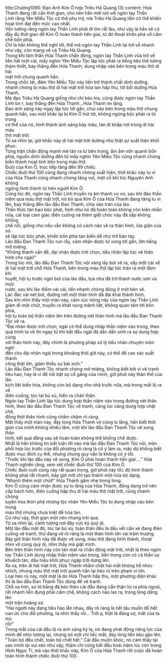 title:Chương1065: Đạo Anh Kim Ô hợp Triêu Hà Quang (3)
content:
Hứa Thanh đang rất cần thời gian, cho nên hắn mới nói với ngón tay Thần<br>Linh rằng Yên Miểu Tộc có thể phụ trợ, mà Triêu Hà Quang liền có thể khiến<br>hoạt tính đạt đến mức cao nhất.<br>Vốn tưởng rằng ngón tay Thần Linh phải đi tìm rất lâu, như vậy là hắn sẽ có<br>đầy đủ thời gian để Kim Ô hoàn thành tiến giai, từ đó thoát khốn phá vỡ cấm<br>chế bốn phía.<br>Chỉ là hắn không thể nghĩ tới, thế mà ngón tay Thần Linh lại trở về nhanh<br>như vậy, còn mang về cả Triêu Hà Quang.<br>Trong khi tâm thần Hứa Thanh chấn động, ngón tay Thần Linh vừa trở về<br>liền hất một cái, mấy nghìn Yên Miểu Tộc lập tức phát ra tiếng kêu thê lương<br>thảm thiết, bay thẳng đến Hứa Thanh, dung nhập vào bên trong máu thịt di hài<br>mặt trời chung quanh hắn.<br>Trong chốc lát, đám Yên Miểu Tộc này liền trở thành chất dinh dưỡng,<br>nhanh chóng bị máu thịt di hài mặt trời hòa tan hấp thu, tới bồi dưỡng Hứa<br>Thanh.<br>Mà đạo Triêu Hà Quang giống như chí bảo kia, cũng được ngón tay Thần<br>Linh b*n r*, bay thẳng đến Hứa Thanh...Hứa Thanh im lặng.<br>Đạo ánh sáng này ngay lập tức tới gần, chui vào bên trong máu thịt chung<br>quanh hắn, sau một khắc lại bị Kim Ô hút tới, không ngừng bộc phát ra từ trong<br>cơ thể của nó, hình thành ánh sáng bảy màu, tản đi khắp nơi trong di hài máu<br>thịt mặt trời.<br>Từ xa nhìn lại, giờ khắc này di hài mặt trời dường như thật sự xuất hiện khôi<br>phục.<br>Từng trận chấn động mạnh mẽ tản ra từ bên trong, ầm ầm vờn quanh bốn<br>phía, nguồn dinh dưỡng đến từ mấy nghìn Yên Miểu Tộc cũng nhanh chóng<br>biến thành hoạt tính bên trong máu thịt.<br>Đuôi của Kim Ô, trực tiếp tăng đến 99 chiếc.<br>Chiếc đuôi thứ 100 cũng đang nhanh chóng xuất hiện, thời khắc này tu vi<br>của Hứa Thanh cũng nhanh chóng tăng vọt, một cỗ khí tức Nguyên Anh không<br>ngừng hình thành từ trên người Kim Ô.<br>Cùng lúc đó, ngón tay Thần Linh truyền ra âm thanh vù vù, sau khi đảo thần<br>niệm qua máu thịt mặt trời, nó bỏ qua Kim Ô của Hứa Thanh đang tăng tu vi<br>lên, bay thẳng đến lão đầu Đan Thanh, chỉa vào trán của lão.<br>Thần thức tàn bạo bộc phát, hình như nó đã hoàn toàn không còn kiên nhẫn<br>nữa, cái loại cảm giác điên cuồng và thèm giết chóc này đã sắp không khống<br>chế nổi, giống như nếu vẫn không có cách nào vẽ ra thân hình, lửa giận của nó<br>sẽ lập tức bộc phát, khiến bốn phía tan biến dễ như trở bàn tay.<br>Lão đầu Đan Thanh Tộc run rẩy, cảm nhận được tử vong tới gần, lớn tiếng<br>mở miệng.<br>"Không thành vấn đề, đại nhân được trời chọn, tiểu nhân lập tức vẽ thân<br>hình cho ngài!"<br>Trong lúc nói, lão đầu Đan Thanh Tộc vội vàng lấy bút vẽ ra, vẩy một cái về<br>di hài mặt trời chỗ Hứa Thanh, bên trong máu thịt lập tức tràn ra một đám khí<br>huyết, hội tụ trước ngòi bút của lão đầu, tựa như đã trở thành nước sơn và mực<br>nước, sau khi lão điểm vài cái, liền nhanh chóng đứng ở một bên vẽ.<br>Lác đác vài nét bút, đường nét một thân hình đã đại khái thành hình.<br>Sau khi nhìn thấy một màn này, cảm xúc nóng nảy của ngón tay Thần Linh<br>giảm đi một chút, truyền ra khát vọng mãnh liệt, không quan tâm tới bốn phía,<br>hội tụ toàn bộ thần niệm lên trên đường nét thân hình mà lão đầu Đan Thanh<br>Tộc vẽ ra.<br>"Đại nhân được trời chọn, ngài có thể dung nhập thần niệm vào trong, theo<br>quá trình ta vẽ thì ngay từ khi bắt đầu ngài đã dần dần sinh ra sự dung hợp cùng<br>với thân hình này, đây chính là phương pháp xử lý tiểu nhân chuyên môn nghĩ<br>đến cho đại nhân ngài trong khoảng thời giờ này, có thể đề cao xác suất thành<br>công thật lớn, giảm thiểu sự bài xích."<br>Lão đầu Đan Thanh Tộc nhanh chóng mở miệng, không biết bởi vì vẽ tranh<br>tiêu hao, hay là vì để nổi bật sự cố gắng của mình, giờ phút này thân thể của lão<br>kịch liệt biến hóa, không còn bộ dạng nho nhã trước nữa, mà trong mắt lộ ra vẻ<br>điên cuồng, tóc tai bù xù, hiển ra chân thân.<br>Ngón tay Thần Linh lập tức dung hợp thần niệm vào trong đường nét thân<br>hình, theo lão đầu Đan Thanh Tộc vẽ tranh, càng lúc càng dung hợp chặt chẽ,<br>đồng thời thân hình cũng chầm chậm rõ ràng.<br>Mắt thấy một màn này, đáy lòng Hứa Thanh vô cùng lo lắng, hắn biết thời<br>gian của mình không nhiều lắm, một khi lão đầu Đan Thanh Tộc vẽ xong thân<br>hình, kết quả đằng sau sẽ hoàn toàn không thể khống chế được.<br>Nhất là hắn không tin bất luận lời nào mà lão đầu Đan Thanh Tộc nói, màn<br>phối hợp lúc trước của đối phương rõ ràng là cố ý làm ra, mặc dù không biết<br>được mục đích cụ thể, nhưng chung quy vẫn là không có ý tốt.<br>"Trước khi lão đầu này vẽ xong, Kim Ô phải hoàn thành tiến giai...." Hứa<br>Thanh nghiến răng, xem xét chiếc đuôi thứ 100 của Kim Ô.<br>Chiếc đuôi cuối cùng này rất quan trọng, giờ phút này tốc độ hình thành<br>không phải rất nhanh, bây giờ mới chỉ tạo thành một nửa bộ dạng.<br>"Nhanh thêm một chút!" Hứa Thanh gầm nhẹ trong lòng.<br>Kim Ô cũng cảm nhận được sự lo lắng của Hứa Thanh, đồng dạng trở nên<br>cấp bách hơn, điên cuồng hấp thu di hài máu thịt mặt trời, cũng nhanh chóng<br>luyện hóa thôn phệ những tộc nhân Yên Miểu Tộc bị dung nhập vào bên trong<br>máu thịt nhưng chưa triệt để hòa tan.<br>Cứ như vậy, thời gian một nén nhang trôi qua.<br>Từ xa nhìn lại, cảnh tượng nơi đây cực kỳ quỷ dị.<br>Một lão đầu mắt đỏ, tóc tai bù xù, toàn thân đều là dấu vết cắn xé đang điên<br>cuồng vẽ tranh, thứ đang vẽ rõ ràng là một thân hình lớn vài trăm trượng.<br>Bây giờ thân hình này đã được vẽ xong, máu thịt đang hình thành, thoạt<br>nhìn vô cùng quỷ dị, nhìn thấy mà giật mình.<br>Bên trên thân hình này còn tản mát ra chấn động mặt trời, nhất là theo ngón<br>tay Thần Linh dung nhập thần niệm vào trong, bên trong còn có cả thần uy<br>khuếch tán, dấu hiệu khôi phục ngập trời dựng lên.<br>Xa xa, trên di hài mặt trời, Hứa Thanh nhắm chặt hai mắt không hề nhúc<br>nhích, nhưng máu thịt mặt trời quanh hắn lại héo rũ trên phạm vi lớn.<br>Loại héo rũ này, một mặt là do Hứa Thanh hấp thu, một phương diện khác<br>thì là lão đầu Đan Thanh Tộc dùng để vẽ tranh.<br>Chỗ xa hơn, sư tử bằng đá kéo theo cái đầu đang cẩn thận lùi ra phía ngoài,<br>rất nhanh liền đụng phải cấm chế, không cách nào lao ra, trong lòng dâng lên<br>một trận hoảng sợ.<br>"Hai người này đang tiêu hao lẫn nhau, đây rõ ràng là tiết tấu muốn đổ hết<br>oan ức cho đối phương, ta nhìn thấy rồi... Trời ạ, thật là đáng sợ, mắt của ta mù<br>rồi!"<br>Trong mắt của cái đầu lộ ra ánh sáng kỳ lạ, nó đang phát động năng lực của<br>mình để nhìn tương lai, nhưng nó mới chỉ liếc mắt, đáy lòng liền kêu gào lên.<br>"Toàn bộ đều chết, toàn bộ chết hết." Cái đầu muốn khóc, nó cảm thấy tại<br>sao mình lại xui xẻo như vậy, thậm chí cũng bắt đầu hoài niệm lúc còn trong<br>Hình Ngục Ti, mà vào thời khắc này, Kim Ô của Hứa Thanh rốt cuộc đã hoàn<br>toàn hình thành chiếc đuôi thứ 100.